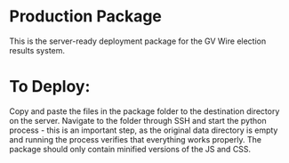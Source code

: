 # Production Package
This is the server-ready deployment package for the GV Wire election results system.

# To Deploy:
Copy and paste the files in the package folder to the destination directory on the server. Navigate to the folder through SSH and start the python process - this is an important step, as the original data directory is empty and running the process verifies that everything works properly. The package should only contain minified versions of the JS and CSS.
